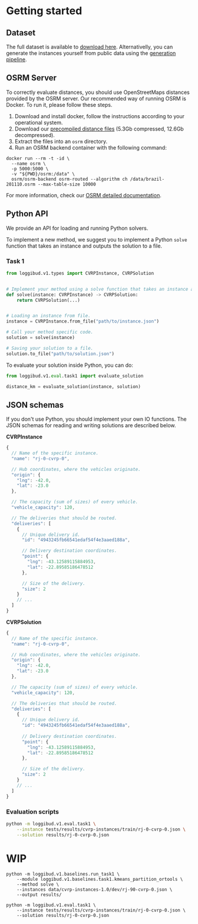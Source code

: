 
# Getting started

## Dataset

The full dataset is available to [download here](https://loggibud.s3.amazonaws.com/dataset.zip). Alternativelly, you can generate the instances yourself from public data using the [generation pipeline](./loggibud/v1/instance_generation/README.md).

## OSRM Server

To correctly evaluate distances, you should use OpenStreetMaps distances provided by the OSRM server. Our recommended way of running OSRM is Docker. To run it, please follow these steps.

1. Download and install docker, follow the instructions according to your operational system.
2. Download our [precompiled distance files](https://loggibud.s3.amazonaws.com/osrm/osrm.zip) (5.3Gb compressed, 12.6Gb decompressed).
3. Extract the files into an `osrm` directory.
4. Run an OSRM backend container with the following command:

```
docker run --rm -t -id \
  --name osrm \
  -p 5000:5000 \
  -v "${PWD}/osrm:/data" \
  osrm/osrm-backend osrm-routed --algorithm ch /data/brazil-201110.osrm --max-table-size 10000
```

For more information, check our [OSRM detailed documentation](./docs/osrm.md).

## Python API

We provide an API for loading and running Python solvers.

To implement a new method, we suggest you to implement a Python `solve` function that takes an instance and outputs the solution to a file. 

### Task 1

```python
from loggibud.v1.types import CVRPInstance, CVRPSolution


# Implement your method using a solve function that takes an instance and returns a solution.
def solve(instance: CVRPInstance) -> CVRPSolution:
    return CVRPSolution(...)


# Loading an instance from file.
instance = CVRPInstance.from_file("path/to/instance.json")

# Call your method specific code.
solution = solve(instance)

# Saving your solution to a file.
solution.to_file("path/to/solution.json")
```

To evaluate your solution inside Python, you can do:

```python
from loggibud.v1.eval.task1 import evaluate_solution

distance_km = evaluate_solution(instance, solution)
```

## JSON schemas

If you don't use Python, you should implement your own IO functions. The JSON schemas for reading and writing solutions are described below.

**CVRPInstance**

```javascript
{
  // Name of the specific instance.
  "name": "rj-0-cvrp-0",

  // Hub coordinates, where the vehicles originate.
  "origin": {
    "lng": -42.0,
    "lat": -23.0
  },

  // The capacity (sum of sizes) of every vehicle.
  "vehicle_capacity": 120,

  // The deliveries that should be routed.
  "deliveries": [
    {
      // Unique delivery id.
      "id": "4943245fb66541edaf54f4e3aaed188a",

      // Delivery destination coordinates.
      "point": {
        "lng": -43.12589115884953,
        "lat": -22.89585186478512
      },

      // Size of the delivery.
      "size": 2
    }
    // ...
  ]
}
```

**CVRPSolution**


```javascript
{
  // Name of the specific instance.
  "name": "rj-0-cvrp-0",

  // Hub coordinates, where the vehicles originate.
  "origin": {
    "lng": -42.0,
    "lat": -23.0
  },

  // The capacity (sum of sizes) of every vehicle.
  "vehicle_capacity": 120,

  // The deliveries that should be routed.
  "deliveries": [
    {
      // Unique delivery id.
      "id": "4943245fb66541edaf54f4e3aaed188a",
      
      // Delivery destination coordinates.
      "point": {
        "lng": -43.12589115884953, 
        "lat": -22.89585186478512
      },

      // Size of the delivery.
      "size": 2
    }
    // ...
  ]
}
```

### Evaluation scripts

```bash
python -m loggibud.v1.eval.task1 \
    --instance tests/results/cvrp-instances/train/rj-0-cvrp-0.json \
    --solution results/rj-0-cvrp-0.json
```
# WIP

```
python -m loggibud.v1.baselines.run_task1 \
    --module loggibud.v1.baselines.task1.kmeans_partition_ortools \
    --method solve \
    --instances data/cvrp-instances-1.0/dev/rj-90-cvrp-0.json \
    --output results/

python -m loggibud.v1.eval.task1 \
    --instance tests/results/cvrp-instances/train/rj-0-cvrp-0.json \
    --solution results/rj-0-cvrp-0.json
```
